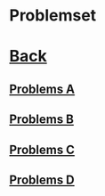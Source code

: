 
# Problemset
# [Back](../README.md)

## [Problems A](As/As.md)
## [Problems B](Bs/Bs.md)
## [Problems C](Cs/Cs.md)
## [Problems D](Ds/Ds.md)